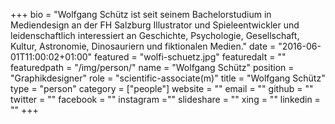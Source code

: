 +++
bio = "Wolfgang Schütz ist seit seinem Bachelorstudium in Mediendesign an der FH Salzburg Illustrator und Spieleentwickler und leidenschaftlich interessiert an Geschichte, Psychologie, Gesellschaft, Kultur, Astronomie, Dinosauriern und fiktionalen Medien."
date = "2016-06-01T11:00:02+01:00"
featured = "wolfi-schuetz.jpg"
featuredalt = ""
featuredpath = "/img/person/"
name = "Wolfgang Schütz"
position = "Graphikdesigner"
role = "scientific-associate(m)"
title = "Wolfgang Schütz"
type = "person"
category = ["people"]
website = ""
email = ""
github = ""
twitter = ""
facebook = ""
instagram =""
slideshare = ""
xing = ""
linkedin = ""
+++
